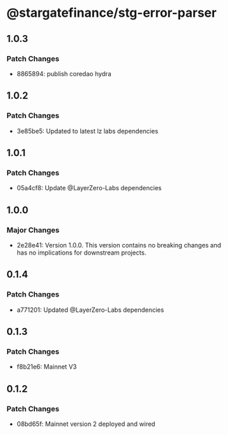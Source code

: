 # @stargatefinance/stg-error-parser

## 1.0.3

### Patch Changes

- 8865894: publish coredao hydra

## 1.0.2

### Patch Changes

- 3e85be5: Updated to latest lz labs dependencies

## 1.0.1

### Patch Changes

- 05a4cf8: Update @LayerZero-Labs dependencies

## 1.0.0

### Major Changes

- 2e28e41: Version 1.0.0. This version contains no breaking changes and has no implications for downstream projects.

## 0.1.4

### Patch Changes

- a771201: Updated @LayerZero-Labs dependencies

## 0.1.3

### Patch Changes

- f8b21e6: Mainnet V3

## 0.1.2

### Patch Changes

- 08bd65f: Mainnet version 2 deployed and wired
